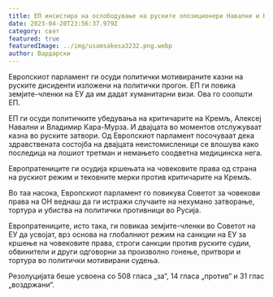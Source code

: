 ```yaml
---
title: ЕП инсистира на ослободување на руските опозиционери Навални и Кара-Мурза
date: 2023-04-20T23:56:37.979Z
category: свет
featured: true
featuredImage: ../img/usamsakesa3232.png.webp
author: Вардарски
---
```


Европскиот парламент ги осуди политички мотивираните казни на руските дисиденти изложени на политички прогон. ЕП ги повика земјите-членки на ЕУ да им дадат хуманитарни визи. Ова го соопшти ЕП.

ЕП ги осуди политичките убедувања на критичарите на Кремљ, Алексеј Навални и Владимир Кара-Мурза. И двајцата во моментов отслужуваат казна во руските затвори. Од Европскиот парламент посочуваат дека здравствената состојба на двајцата неистомисленици се влошува како последица на лошиот третман и немањето соодветна медицинска нега.

Европратениците ги осудија кршењата на човековите права од страна на рускиот режим и тековните мерки против критичарите на Кремљ.

Во таа насока, Европскиот парламент го повикува Советот за човекови права на ОН веднаш да ги истражи случаите на нехумано затворање, тортура и убиства на политички противници во Русија.

Европратениците, исто така, ги повикаа земјите-членки во Советот на ЕУ да усвојат, врз основа на глобалниот режим на санкции на ЕУ за кршење на човековите права, строги санкции против руските судии, обвинители и други одговорни за произволно гонење, притвори и тортура во политички мотивирани судења.

Резолуцијата беше усвоена со 508 гласа „за“, 14 гласа „против“ и 31 глас „воздржани“.
